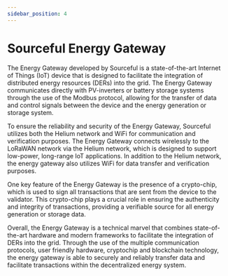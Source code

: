 ```yaml
---
sidebar_position: 4
---
```


# Sourceful Energy Gateway

The Energy Gateway developed by Sourceful is a state-of-the-art Internet of Things (IoT) device that is designed to facilitate the integration of distributed energy resources (DERs) into the grid. The Energy Gateway communicates directly with PV-inverters or battery storage systems through the use of the Modbus protocol, allowing for the transfer of data and control signals between the device and the energy generation or storage system.

To ensure the reliability and security of the Energy Gateway, Sourceful utilizes both the Helium network and WiFi for communication and verification purposes. The Energy Gateway connects wirelessly to the LoRaWAN network via the Helium network, which is designed to support low-power, long-range IoT applications. In addition to the Helium network, the energy gateway also utilizes WiFi for data transfer and verification purposes.

One key feature of the Energy Gateway is the presence of a crypto-chip, which is used to sign all transactions that are sent from the device to the validator. This crypto-chip plays a crucial role in ensuring the authenticity and integrity of transactions, providing a verifiable source for all energy generation or storage data.

Overall, the Energy Gateway is a technical marvel that combines state-of-the-art hardware and modern frameworks to facilitate the integration of DERs into the grid. Through the use of the multiple communication protocols, user friendly hardware, cryptochip and blockchain technology, the energy gateway is able to securely and reliably transfer data and facilitate transactions within the decentralized energy system.
